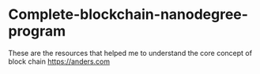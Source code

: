 #  Complete-blockchain-nanodegree-program 
These are the resources that helped me to understand the core concept of block chain
https://anders.com
